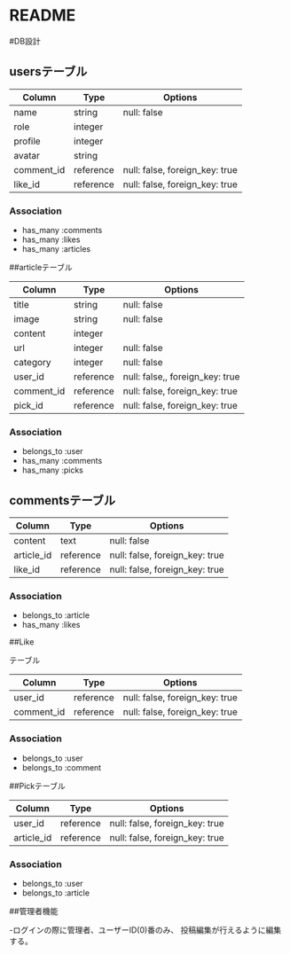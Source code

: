 # README

#DB設計

## usersテーブル

|Column|Type|Options|
|------|----|-------|
|name|string|null: false|
|role|integer|
|profile|integer|
|avatar|string|
|comment_id|reference|null: false, foreign_key: true|
|like_id|reference|null: false, foreign_key: true|


### Association
- has_many :comments
- has_many :likes
- has_many :articles

##articleテーブル

|Column|Type|Options|
|------|----|-------|
|title|string|null: false|
|image|string|null: false|
|content|integer|
|url|integer|null: false|
|category|integer|null: false|
|user_id|reference|null: false,, foreign_key: true|
|comment_id|reference|null: false, foreign_key: true|
|pick_id|reference|null: false, foreign_key: true|

### Association
- belongs_to :user
- has_many :comments
- has_many :picks

## commentsテーブル

|Column|Type|Options|
|------|----|-------|
|content|text|null: false|
|article_id|reference|null: false, foreign_key: true|
|like_id|reference|null: false, foreign_key: true|

### Association
- belongs_to :article
- has_many   :likes

##Like

テーブル

|Column|Type|Options|
|------|----|-------|
|user_id|reference|null: false, foreign_key: true|
|comment_id|reference|null: false, foreign_key: true|

### Association
- belongs_to :user
- belongs_to :comment


##Pickテーブル

|Column|Type|Options|
|------|----|-------|
|user_id|reference|null: false, foreign_key: true|
|article_id|reference|null: false, foreign_key: true|

### Association
- belongs_to :user
- belongs_to :article

##管理者機能

-ログインの際に管理者、ユーザーID(0)番のみ、
 投稿編集が行えるように編集する。




